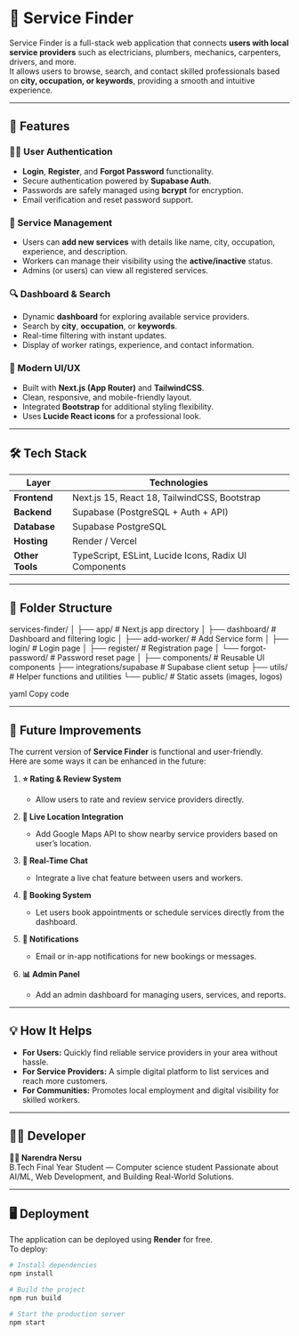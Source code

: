 # 🧰 Service Finder

Service Finder is a full-stack web application that connects **users with local service providers** such as electricians, plumbers, mechanics, carpenters, drivers, and more.  
It allows users to browse, search, and contact skilled professionals based on **city, occupation, or keywords**, providing a smooth and intuitive experience.

---

## 🚀 Features

### 🧑‍💻 User Authentication
- **Login**, **Register**, and **Forgot Password** functionality.  
- Secure authentication powered by **Supabase Auth**.
- Passwords are safely managed using **bcrypt** for encryption.
- Email verification and reset password support.

### 🧾 Service Management
- Users can **add new services** with details like name, city, occupation, experience, and description.
- Workers can manage their visibility using the **active/inactive** status.
- Admins (or users) can view all registered services.

### 🔍 Dashboard & Search
- Dynamic **dashboard** for exploring available service providers.
- Search by **city**, **occupation**, or **keywords**.
- Real-time filtering with instant updates.
- Display of worker ratings, experience, and contact information.

### 🎨 Modern UI/UX
- Built with **Next.js (App Router)** and **TailwindCSS**.
- Clean, responsive, and mobile-friendly layout.
- Integrated **Bootstrap** for additional styling flexibility.
- Uses **Lucide React icons** for a professional look.

---

## 🛠️ Tech Stack

| Layer | Technologies |
|-------|---------------|
| **Frontend** | Next.js 15, React 18, TailwindCSS, Bootstrap |
| **Backend** | Supabase (PostgreSQL + Auth + API) |
| **Database** | Supabase PostgreSQL |
| **Hosting** | Render / Vercel |
| **Other Tools** | TypeScript, ESLint, Lucide Icons, Radix UI Components |

---

## 🧩 Folder Structure

services-finder/
│
├── app/ # Next.js app directory
│ ├── dashboard/ # Dashboard and filtering logic
│ ├── add-worker/ # Add Service form
│ ├── login/ # Login page
│ ├── register/ # Registration page
│ └── forgot-password/ # Password reset page
│
├── components/ # Reusable UI components
├── integrations/supabase # Supabase client setup
├── utils/ # Helper functions and utilities
└── public/ # Static assets (images, logos)

yaml
Copy code

---

## 🌱 Future Improvements

The current version of **Service Finder** is functional and user-friendly.  
Here are some ways it can be enhanced in the future:

1. **⭐ Rating & Review System**  
   - Allow users to rate and review service providers directly.

2. **📍 Live Location Integration**  
   - Add Google Maps API to show nearby service providers based on user’s location.

3. **💬 Real-Time Chat**  
   - Integrate a live chat feature between users and workers.

4. **📅 Booking System**  
   - Let users book appointments or schedule services directly from the dashboard.

5. **🔔 Notifications**  
   - Email or in-app notifications for new bookings or messages.

6. **📊 Admin Panel**  
   - Add an admin dashboard for managing users, services, and reports.

---

## 💡 How It Helps

- **For Users:** Quickly find reliable service providers in your area without hassle.  
- **For Service Providers:** A simple digital platform to list services and reach more customers.  
- **For Communities:** Promotes local employment and digital visibility for skilled workers.

---

## 🧑‍💼 Developer

**👨‍💻 Narendra Nersu**  
B.Tech Final Year Student — Computer science student
Passionate about AI/ML, Web Development, and Building Real-World Solutions.

---


## 🖥️ Deployment

The application can be deployed using  **Render** for free.  
To deploy:
```bash
# Install dependencies
npm install

# Build the project
npm run build

# Start the production server
npm start
